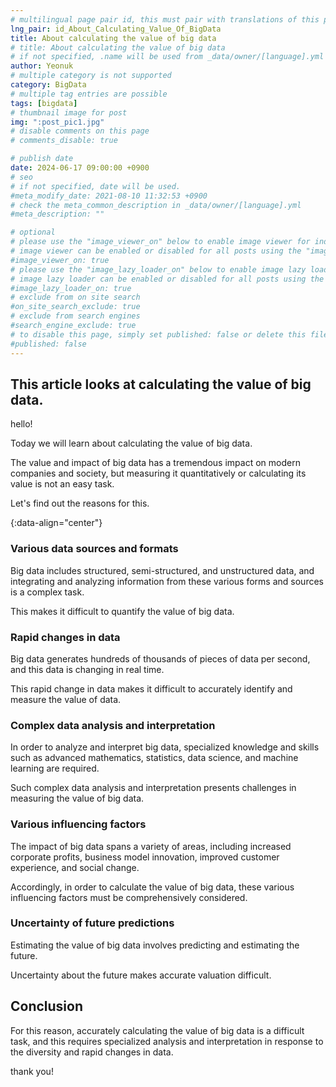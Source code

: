 ```yaml
---
# multilingual page pair id, this must pair with translations of this page. (This name must be unique)
lng_pair: id_About_Calculating_Value_Of_BigData
title: About calculating the value of big data
# title: About calculating the value of big data
# if not specified, .name will be used from _data/owner/[language].yml
author: Yeonuk
# multiple category is not supported
category: BigData
# multiple tag entries are possible
tags: [bigdata]
# thumbnail image for post
img: ":post_pic1.jpg"
# disable comments on this page
# comments_disable: true

# publish date
date: 2024-06-17 09:00:00 +0900
# seo
# if not specified, date will be used.
#meta_modify_date: 2021-08-10 11:32:53 +0900
# check the meta_common_description in _data/owner/[language].yml
#meta_description: ""

# optional
# please use the "image_viewer_on" below to enable image viewer for individual pages or posts (_posts/ or [language]/_posts folders).
# image viewer can be enabled or disabled for all posts using the "image_viewer_posts: true" setting in _data/conf/main.yml.
#image_viewer_on: true
# please use the "image_lazy_loader_on" below to enable image lazy loader for individual pages or posts (_posts/ or [language]/_posts folders).
# image lazy loader can be enabled or disabled for all posts using the "image_lazy_loader_posts: true" setting in _data/conf/main.yml.
#image_lazy_loader_on: true
# exclude from on site search
#on_site_search_exclude: true
# exclude from search engines
#search_engine_exclude: true
# to disable this page, simply set published: false or delete this file
#published: false
---
```


<!-- outline-start -->

## This article looks at calculating the value of big data.

hello!

Today we will learn about calculating the value of big data.

The value and impact of big data has a tremendous impact on modern companies and society, but measuring it quantitatively or calculating its value is not an easy task.

Let's find out the reasons for this.

{:data-align="center"}

<!-- outline-end -->

### Various data sources and formats

Big data includes structured, semi-structured, and unstructured data, and integrating and analyzing information from these various forms and sources is a complex task.

This makes it difficult to quantify the value of big data.

### Rapid changes in data

Big data generates hundreds of thousands of pieces of data per second, and this data is changing in real time.

This rapid change in data makes it difficult to accurately identify and measure the value of data.

### Complex data analysis and interpretation

In order to analyze and interpret big data, specialized knowledge and skills such as advanced mathematics, statistics, data science, and machine learning are required.

Such complex data analysis and interpretation presents challenges in measuring the value of big data.

### Various influencing factors

The impact of big data spans a variety of areas, including increased corporate profits, business model innovation, improved customer experience, and social change.

Accordingly, in order to calculate the value of big data, these various influencing factors must be comprehensively considered.

### Uncertainty of future predictions

Estimating the value of big data involves predicting and estimating the future.

Uncertainty about the future makes accurate valuation difficult.

## Conclusion

For this reason, accurately calculating the value of big data is a difficult task, and this requires specialized analysis and interpretation in response to the diversity and rapid changes in data.

thank you!
